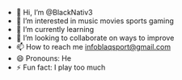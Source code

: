 - 👋 Hi, I’m @BlackNativ3
- 👀 I’m interested in music movies sports gaming 
- 🌱 I’m currently learning 
- 💞️ I’m looking to collaborate on ways to improve
- 📫 How to reach me infoblaqsport@gmail.com
- 😄 Pronouns: He
- ⚡ Fun fact: I play too much

<!---
BlackNativ3/BlackNativ3 is a ✨ special ✨ repository because its `README.md` (this file) appears on your GitHub profile.
You can click the Preview link to take a look at your changes.
--->
